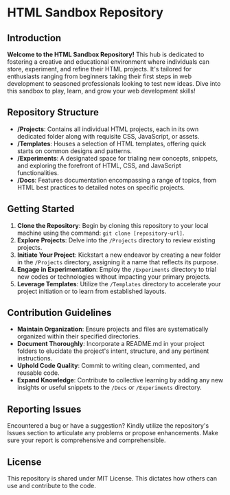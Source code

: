 # HTML Sandbox Repository

## Introduction

**Welcome to the HTML Sandbox Repository!** This hub is dedicated to fostering a creative and educational environment where individuals can store, experiment, and refine their HTML projects. It's tailored for enthusiasts ranging from beginners taking their first steps in web development to seasoned professionals looking to test new ideas. Dive into this sandbox to play, learn, and grow your web development skills!

## Repository Structure

- **/Projects**: Contains all individual HTML projects, each in its own dedicated folder along with requisite CSS, JavaScript, or assets.
- **/Templates**: Houses a selection of HTML templates, offering quick starts on common designs and patterns.
- **/Experiments**: A designated space for trialing new concepts, snippets, and exploring the forefront of HTML, CSS, and JavaScript functionalities.
- **/Docs**: Features documentation encompassing a range of topics, from HTML best practices to detailed notes on specific projects.

## Getting Started

1. **Clone the Repository**: Begin by cloning this repository to your local machine using the command: `git clone [repository-url]`.
2. **Explore Projects**: Delve into the `/Projects` directory to review existing projects.
3. **Initiate Your Project**: Kickstart a new endeavor by creating a new folder in the `/Projects` directory, assigning it a name that reflects its purpose.
4. **Engage in Experimentation**: Employ the `/Experiments` directory to trial new codes or technologies without impacting your primary projects.
5. **Leverage Templates**: Utilize the `/Templates` directory to accelerate your project initiation or to learn from established layouts.

## Contribution Guidelines

- **Maintain Organization**: Ensure projects and files are systematically organized within their specified directories.
- **Document Thoroughly**: Incorporate a README.md in your project folders to elucidate the project's intent, structure, and any pertinent instructions.
- **Uphold Code Quality**: Commit to writing clean, commented, and reusable code.
- **Expand Knowledge**: Contribute to collective learning by adding any new insights or useful snippets to the `/Docs` or `/Experiments` directory.

## Reporting Issues

Encountered a bug or have a suggestion? Kindly utilize the repository's Issues section to articulate any problems or propose enhancements. Make sure your report is comprehensive and comprehensible.

## License

This repository is shared under MIT License. This dictates how others can use and contribute to the code.

